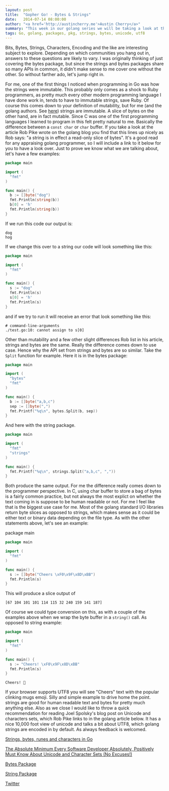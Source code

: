 ```yaml
---
layout: post
title:  "Gopher Go! - Bytes & Strings"
date:   2014-07-14 08:00:00
author: "<a href='http://austincherry.me'>Austin Cherry</a>"
summary: "This week in our golang series we will be taking a look at the bytes and strings packages."
tags: Go, golang, packages, pkg, strings, bytes, unicode, utf8
---
```


Bits, Bytes, Strings, Characters, Encoding and the like are interesting subject to explore. Depending on which communities you hang out in, answers to these questions are likely to vary. I was originally thinking of just covering the bytes package, but since the strings and bytes packages share so many APIs in common, it didn't make sense to me cover one without the other. So without farther ado, let's jump right in.

For me, one of the first things I noticed when programming in Go was how the strings were immutable. This probably only comes as a shock to Ruby programmers, as pretty much every other modern programming language I have done work in, tends to have to immutable strings, save Ruby. Of course this comes down to your definition of mutability, but for me (and the golang authors. See [here](http://golang.org/ref/spec#String_types)) strings are immutable. A slice of bytes on the other hand, are in fact mutable. Since C was one of the first programming languages I learned to program in this felt pretty natural to me. Basically the difference between a `const char` or `char` buffer. If you take a look at the article Rob Pike wrote on the golang blog you find that this lines up nicely as Rob says: "a string is in effect a read-only slice of bytes". It's a good read for any appraising golang programmer, so I will include a link to it below for you to have a look over. Just to prove we know what we are talking about, let's have a few examples:

```go
package main

import (
  "fmt"
)

func main() {
  b := []byte("dog")
  fmt.Println(string(b))
  b[0] = 'h'
  fmt.Println(string(b))
}
```

If we run this code our output is:

```
dog
hog
```

If we change this over to a string our code will look something like this:

```go
package main

import (
  "fmt"
)

func main() {
  s := "dog"
  fmt.Println(s)
  s[0] = 'h'
  fmt.Println(s)
}
```

and if we try to run it will receive an error that look something like this:

```
# command-line-arguments
./test.go:10: cannot assign to s[0]
```

Other than mutability and a few other slight differences Rob list in his article, strings and bytes are the same. Really the difference comes down to use case. Hence why the API set from strings and bytes are so similar. Take the `Split` function for example. Here it is in the bytes package:

```go
package main

import (
  "bytes"
  "fmt"
)

func main() {
  b := []byte("a,b,c")
  sep := []byte(",")
  fmt.Printf("%q\n", bytes.Split(b, sep))
}
```

And here with the string package.

```go
package main

import (
  "fmt"
  "strings"
)

func main() {
  fmt.Printf("%q\n", strings.Split("a,b,c", ","))
}
```

Both produce the same output. For me the difference really comes down to the programmer perspective. In C, using char buffer to store a bag of bytes is a fairly common practice, but not always the most explict on whether the text coming in is suppose to be human readable or not. For me I feel like that is the biggest use case for me. Most of the golang standard I/O libraries return byte slices as opposed to strings, which makes sense as it could be either text or binary data depending on the file type. As with the other statements above, let's see an example:

package main

```go
package main

import (
  "fmt"
)

func main() {
  s := []byte("Cheers \xF0\x9F\x8D\xBB")
  fmt.Println(s)
}
```

This will produce a slice output of

```
[67 104 101 101 114 115 32 240 159 141 187]
```

Of course we could type conversion on this, as with a couple of the examples above when we wrap the byte buffer in a `string()` call. As opposed to string example:

```go
package main

import (
  "fmt"
)

func main() {
  s := "Cheers! \xF0\x9F\x8D\xBB"
  fmt.Println(s)
}
```

```
Cheers! 🍻
```

If your browser supports UTF8 you will see "Cheers" text with the popular clinking mugs emoji. Silly and simple example to drive home the point. strings are good for human readable text and bytes for pretty much anything else. Also as we close I would like to throw a quick recommendation for reading Joel Spolsky's blog post on Unicode and characters sets, which Rob Pike links to in the golang article below. It has a nice 10,000 foot view of unicode and talks a bit about UTF8, which golang strings are encoded in by default. As always feedback is welcomed.

[Strings, bytes, runes and characters in Go](http://blog.golang.org/strings)

[The Absolute Minimum Every Software Developer Absolutely, Positively Must Know About Unicode and Character Sets (No Excuses!)](http://www.joelonsoftware.com/articles/Unicode.html)

[Bytes Package](http://golang.org/pkg/bytes)

[String Package](http://golang.org/pkg/strings)

[Twitter](https://twitter.com/acmacalister)